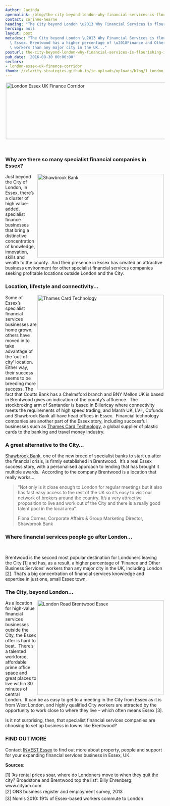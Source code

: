 ```yaml
---
Author: Jacinda
apermalink: /blog/the-city-beyond-london-why-financial-services-is-flourishing-in-essex
contact: corinne-hearne
heading: "The City beyond London \u2013 Why Financial Services is flourishing in Essex"
heroimg: null
layout: post
metadesc: "The City beyond London \u2013 Why Financial Services is flourishing in\
  \ Essex. Brentwood has a higher percentage of \u2018Finance and Other Business Services\u2019\
  \ workers than any major city in the UK..."
posturl: the-city-beyond-london-why-financial-services-is-flourishing-in-essex
pub_date: '2016-08-30 00:00:00'
sectors:
- london-essex-uk-finance-corridor
thumb: //clarity-strategies.github.io/ie-uploads/uploads/blog/1_London_Rd_Brentwood-2_mini.jpg
---
```


<p><img alt='London Essex UK Finance Corridor' src='//clarity-strategies.github.io/ie-uploads/uploads/blog/LEFC_Icon_V2.0-META_RGB_600px_.jpg' style='width: 600px; height: 179px; margin-left: 2px; margin-right: 2px;'/></p><p> </p><h3>Why are there so many specialist financial companies in Essex?</h3><p><img alt='Shawbrook Bank' src='//clarity-strategies.github.io/ie-uploads/uploads/blog/Shawbrook-Bank-700.jpg' style='line-height: 20.8px; width: 400px; margin-left: 2px; margin-right: 2px; float: right; height: 266px;'/></p><p>Just beyond the City of London, in Essex, there’s a cluster of high value-added, specialist finance businesses that bring a distinctive concentration of knowledge, innovation, skills and wealth to the county.  And their presence in Essex has created an attractive business environment for other specialist financial services companies seeking profitable locations outside London and the City.</p><h3>Location, lifestyle and connectivity…</h3><p><img alt='Thames Card Technology' src='//clarity-strategies.github.io/ie-uploads/uploads/blog/Thames-Card-Technology_400.jpg' style='width: 400px; height: 299px; margin-left: 2px; margin-right: 2px; float: right;'/>Some of Essex’s specialist financial services businesses are home grown; others have moved in to take advantage of the ‘out-of-city’ location. Either way, their success seems to be breeding more success. The fact that Coutts Bank has a Chelmsford branch and BNY Mellon UK is based in Brentwood gives an indication of the county’s affluence.  The stockbroking arm of Santander is based in Billericay where connectivity meets the requirements of high speed trading, and Marsh UK, LV=, Cofunds and Shawbrook Bank all have head offices in Essex.  Financial technology companies are another part of the Essex story, including successful businesses such as <a href='thames-card-technology-wins-contract-to-produce-over-one-million-chip-payme#.V8bAxFsrLIU'>Thames Card Technology</a>, a global supplier of plastic cards to the banking and travel money industry.</p><h3>A great alternative to the City…</h3><p><a href='essex-based-bank-shawbrook-valued-at-725m#.V8bA-lsrLIU' target='_blank'>Shawbrook Bank</a>, one of the new breed of specialist banks to start up after the financial crisis, is firmly established in Brentwood.  It’s a real Essex success story, with a personalised approach to lending that has brought it multiple awards.  According to the company Brentwood is a location that really works...  </p><blockquote><p>“Not only is it close enough to London for regular meetings but it also has fast easy access to the rest of the UK so it’s easy to visit our network of brokers around the country. It’s a very attractive proposition to live and work out of the City and there is a really good talent pool in the local area”.</p><p>Fiona Cornes, Corporate Affairs &amp; Group Marketing Director, Shawbrook Bank</p></blockquote><h3>Where financial services people go after London…</h3><p> </p><p>Brentwood is the second most popular destination for Londoners leaving the City [1] and has, as a result, a higher percentage of ‘Finance and Other Business Services’ workers than any major city in the UK, including London [2]. That’s a big concentration of financial services knowledge and expertise in just one, small Essex town.</p><h3>The City, beyond London…</h3><p><img alt='London Road Brentwood Essex' src='//clarity-strategies.github.io/ie-uploads/uploads/blog/1_London_Rd_Brentwood-6_400.jpg' style='line-height: 20.8px; width: 400px; height: 300px; margin-left: 2px; margin-right: 2px; float: right;'/></p><p>As a location for high-value financial services businesses outside the City, the Essex offer is hard to beat.  There’s a talented workforce, affordable prime office space and great places to live within 30 minutes of central London.  It can be as easy to get to a meeting in the City from Essex as it is from West London, and highly qualified City workers are attracted by the opportunity to work close to where they live – which often means Essex [3].</p><p>Is it not surprising, then, that specialist financial services companies are choosing to set up business in towns like Brentwood?</p><h3>FIND OUT MORE</h3><p>Contact <a href='http://www.investessex.co.uk/' target='_blank'>INVEST Essex</a> to find out more about property, people and support for your expanding financial services business in Essex, UK.</p><p><strong>Sources:</strong></p><p>[1] ‘As rental prices soar, where do Londoners move to when they quit the city? Broadstone and Brentwood top the list’: Billy Ehrenberg: www.cityam.com   <br/><span style='line-height: 1.6;'>[2] ONS business register and employment survey, 2013</span><br/><span style='line-height: 1.6;'>[3] Nomis 2010: 19% of Essex-based workers commute to London</span></p>